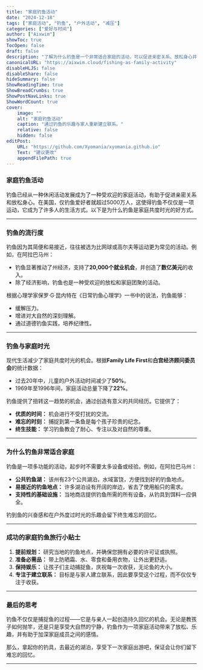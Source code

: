 ```yaml
---
title: "家庭钓鱼活动"
date: "2024-12-18"
tags: ["家庭活动", "钓鱼", "户外活动", "减压"]
categories: ["爱好与时间"]
author: ["Aixwim"]
showToc: true
TocOpen: false
draft: false
description: "了解为什么钓鱼是一个非常适合家庭的活动，可以促进亲密关系、放松身心并与大自然亲密接触。"
canonicalURL: "https://aixwim.cloud/fishing-as-family-activity"
disableHLJS: false
disableShare: false
hideSummary: false
ShowReadingTime: true
ShowBreadCrumbs: true
ShowPostNavLinks: true
ShowWordCount: true
cover:
    image: ""
    alt: "家庭钓鱼活动"
    caption: "通过钓鱼的乐趣与家人重新建立联系。"
    relative: false
    hidden: false
editPost:
    URL: "https://github.com/Xyomania/xyomania.github.io"
    Text: "建议更改"
    appendFilePath: true
---
```


### 家庭钓鱼活动

钓鱼已经从一种休闲活动发展成为了一种受欢迎的家庭活动，有助于促进亲密关系和放松身心。在美国，仅钓鱼爱好者就超过5000万人，这使得钓鱼不仅仅是一项运动，它成为了许多人的生活方式。以下是为什么钓鱼是家庭共度时光的好方式。

---

### 钓鱼的流行度

钓鱼因为其简便和易接近，往往被选为比网球或高尔夫等运动更为常见的活动。例如，在阿拉巴马州：

- 钓鱼显著推动了州经济，支持了**20,000个就业机会**，并创造了**数亿美元**的收入。
- 除了经济影响，钓鱼也是一种受欢迎的放松和家庭团聚的活动。

根据心理学家保罗·G·昆内特在《日常钓鱼心理学》一书中的说法，钓鱼能够：

- 缓解压力。
- 增进对大自然的深刻理解。
- 通过道德钓鱼实践，培养纪律性。

---

### 钓鱼与家庭时光

现代生活减少了家庭共度时光的机会。根据**Family Life First**和**白宫经济顾问委员会**的统计数据：

- 过去20年中，儿童的户外活动时间减少了**50%**。
- 1969年至1996年间，家庭活动总量下降了**22%**。

钓鱼提供了扭转这一趋势的机会，通过创造有意义的共同经历。它提供了：

- **优质的时间：** 机会进行不受打扰的交流。
- **难忘的时刻：** 捕捉到第一条鱼是每个孩子珍贵的纪念。
- **终生技能：** 学习钓鱼教会了耐心、专注以及对自然的尊重。

---

### 为什么钓鱼非常适合家庭

钓鱼是一项多功能的活动，起步时不需要太多设备或经验。例如，在阿拉巴马州：

- **公共钓鱼湖：** 该州有23个公共湖泊，水域富饶，方便找到好的钓鱼地点。
- **易接近的钓鱼地点：** 许多湖泊设有开阔的岸边，省去了使用船只的需求。
- **支持性的基础设施：** 当地商店提供钓鱼所需的所有设备，从钓具到饵料一应俱全。

钓到鱼的兴奋感和在户外度过时光的乐趣会留下终生难忘的回忆。

---

### 成功的家庭钓鱼旅行小贴士

1. **提前规划：** 研究当地的钓鱼地点，并确保您拥有必要的许可证或执照。
2. **准备必需品：** 带上防晒霜、水、零食和备用衣物，让外出更舒适。
3. **保持娱乐：** 让孩子们主动捕捉鱼，庆祝每一次收获，无论鱼的大小。
4. **专注于建立联系：** 目标是与家人建立联系，因此要享受这个过程，而不仅仅专注于收获。

---

### 最后的思考

钓鱼不仅仅是捕捉鱼的过程——它是与亲人一起创造持久回忆的机会。无论是教孩子如何抛竿，还是只是享受大自然的宁静，钓鱼作为一项家庭活动带来了放松、乐趣，并有助于加深家庭成员之间的感情。

那么，拿起你的钓具，去最近的湖泊，享受下一次家庭出游吧，保证会让你们留下难忘的回忆。

---
